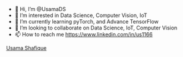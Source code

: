 - 👋 Hi, I’m @UsamaDS
- 👀 I’m interested in Data Science, Computer Vision, IoT
- 🌱 I’m currently learning pyTorch, and Advance TensorFlow
- 💞️ I’m looking to collaborate on Data Science, IoT, Computer Vision
- 📫 How to reach me https://www.linkedin.com/in/us1166

<div class="badge-base LI-profile-badge" data-locale="en_US" data-size="medium" data-theme="dark" data-type="VERTICAL" data-vanity="us1166" data-version="v1"><a class="badge-base__link LI-simple-link" href="https://pk.linkedin.com/in/us1166?trk=profile-badge">Usama Shafique</a></div>
              
<!---
UsamaDS/UsamaDS is a ✨ special ✨ repository because its `README.md` (this file) appears on your GitHub profile.
You can click the Preview link to take a look at your changes.
--->
